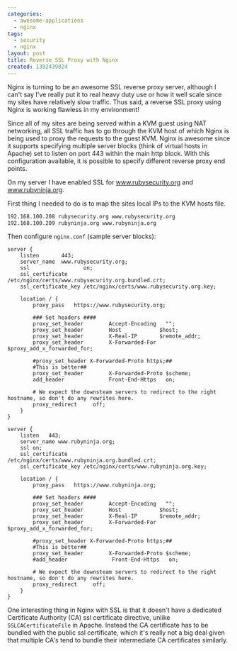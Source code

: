 ```yaml
---
categories:
  - awesome-applications
  - nginx
tags:
  - security
  - nginx
layout: post
title: Reverse SSL Proxy with Nginx
created: 1392439824
---
```


Nginx is turning to be an awesome SSL reverse proxy server, although I can't say I've really put it to real heavy duty use or how it well scale since my sites have relatively slow traffic. Thus said, a reverse SSL proxy using Nginx is working flawless in my environment!

Since all of my sites are being served within a KVM guest using NAT networking, all SSL traffic has to go through the KVM host of which Nginx is being used to proxy the requests to the guest KVM. Nginx is awesome since it supports specifying multiple server blocks (think of virtual hosts in Apache) set to listen on port 443 within the main http block. With this configuration available, it is possible to specify different reverse proxy end points.

On my server I have enabled SSL for www.rubysecurity.org and www.rubyninja.org.

First thing I needed to do is to map the sites local IPs to the KVM hosts file.

```bash
192.168.100.208 rubysecurity.org www.rubysecurity.org
192.168.100.209 rubyninja.org www.rubyninja.org
```

Then configure `nginx.conf` (sample server blocks):

```nginx
server {
    listen       443;
    server_name  www.rubysecurity.org;
    ssl                 on;
    ssl_certificate     /etc/nginx/certs/www.rubysecurity.org.bundled.crt;
    ssl_certificate_key /etc/nginx/certs/www.rubysecurity.org.key;

    location / {
        proxy_pass   https://www.rubysecurity.org;

        ### Set headers ####
        proxy_set_header        Accept-Encoding   "";
        proxy_set_header        Host            $host;
        proxy_set_header        X-Real-IP       $remote_addr;
        proxy_set_header        X-Forwarded-For $proxy_add_x_forwarded_for;

        #proxy_set_header X-Forwarded-Proto https;##
        #This is better##
        proxy_set_header        X-Forwarded-Proto $scheme;
        add_header              Front-End-Https   on;
 
        # We expect the downsteam servers to redirect to the right hostname, so don't do any rewrites here.
        proxy_redirect     off;
    }
}

server {
    listen   443;
    server_name www.rubyninja.org;
    ssl on;
    ssl_certificate     /etc/nginx/certs/www.rubyninja.org.bundled.crt;
    ssl_certificate_key /etc/nginx/certs/www.rubyninja.org.key;

    location / {
        proxy_pass   https://www.rubyninja.org;

        ### Set headers ####
        proxy_set_header        Accept-Encoding   "";
        proxy_set_header        Host            $host;
        proxy_set_header        X-Real-IP       $remote_addr;
        proxy_set_header        X-Forwarded-For $proxy_add_x_forwarded_for;

        #proxy_set_header X-Forwarded-Proto https;##
        #This is better##
        proxy_set_header        X-Forwarded-Proto $scheme;
        #add_header              Front-End-Https   on;

        # We expect the downsteam servers to redirect to the right hostname, so don't do any rewrites here.
        proxy_redirect     off;
    }
}
```

One interesting thing in Nginx with SSL is that it doesn't have a dedicated Certificate Authority (CA) ssl certificate directive, unlike `SSLCACertificateFile` in Apache. Instead the CA certificate has to be bundled with the public ssl certificate, which it's really not a big deal given that multiple CA's tend to bundle their intermediate CA certificates similarly.
